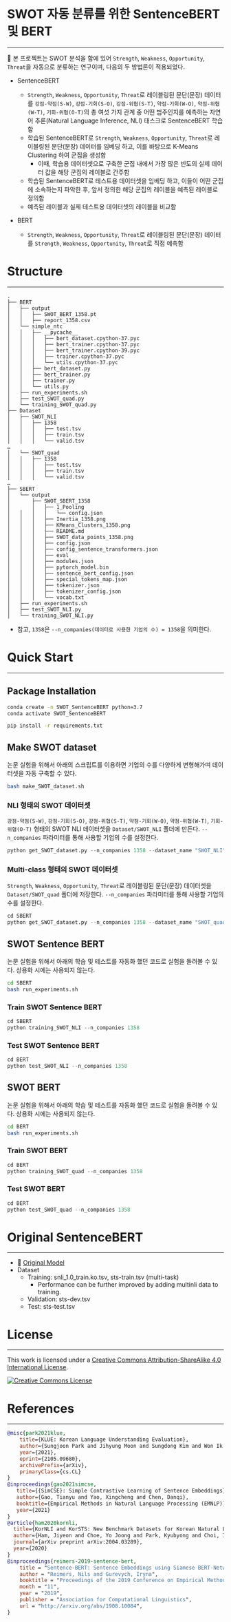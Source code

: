 # SWOT 자동 분류를 위한 SentenceBERT 및 BERT

---
🍭 본 프로젝트는 SWOT 분석을 함에 있어 `Strength`, `Weakness`, `Opportunity`, `Threat`을 자동으로 분류하는 연구이며, 다음의 두 방법론이 적용되었다.

- SentenceBERT
  - `Strength`, `Weakness`, `Opportunity`, `Threat`로 레이블링된 문단(문장) 데이터를 `강점-약점(S-W)`, `강점-기회(S-O)`, `강점-위협(S-T)`, `약점-기회(W-O)`, `약점-위협(W-T)`, `기회-위협(O-T)`의 총 여섯 가지 관계 중 어떤 범주인지를 예측하는 자연어 추론(Natural Language Inference, NLI) 태스크로 SentenceBERT 학습함
  - 학습된 SentenceBERT로 `Strength`, `Weakness`, `Opportunity`, `Threat`로 레이블링된 문단(문장) 데이터를 임베딩 하고, 이를 바탕으로 K-Means Clustering 하여 군집을 생성함
    - 이때, 학습용 데이터셋으로 구축한 군집 내에서 가장 많은 빈도의 실제 데이터 값을 해당 군집의 레이블로 간주함
  - 학습된 SentenceBERT로 테스트용 데이터셋을 임베딩 하고, 이들이 어떤 군집에 소속하는지 파악한 후, 앞서 정의한 해당 군집의 레이블을 예측된 레이블로 정의함
  - 예측된 레이블과 실제 테스트용 데이터셋의 레이블을 비교함

- BERT
  - `Strength`, `Weakness`, `Opportunity`, `Threat`로 레이블링된 문단(문장) 데이터를 `Strength`, `Weakness`, `Opportunity`, `Threat`로 직접 예측함

# Structure

---

```
.
├── BERT
│   ├── output
│   │   ├── SWOT_BERT_1358.pt
│   │   ├── report_1358.csv
│   └── simple_ntc
│   │   ├── __pycache__
│   │   │   ├── bert_dataset.cpython-37.pyc
│   │   │   ├── bert_trainer.cpython-37.pyc
│   │   │   ├── bert_trainer.cpython-39.pyc
│   │   │   ├── trainer.cpython-37.pyc
│   │   │   └── utils.cpython-37.pyc
│   │   ├── bert_dataset.py
│   │   ├── bert_trainer.py
│   │   ├── trainer.py
│   │   └── utils.py
│   ├── run_experiments.sh
│   ├── test_SWOT_quad.py
│   └── training_SWOT_quad.py
├── Dataset
│   ├── SWOT_NLI
│   │   ├── 1358
│   │   │   ├── test.tsv
│   │   │   ├── train.tsv
│   │   │   └── valid.tsv
…
│   └── SWOT_quad
│   │   ├── 1358
│   │   │   ├── test.tsv
│   │   │   ├── train.tsv
│   │   │   └── valid.tsv
…
├── SBERT
│   └── output
│       ├── SWOT_SBERT_1358
│       │   ├── 1_Pooling
│   │   │   │   └── config.json
│   │   │   ├── Inertia_1358.png
│   │   │   ├── KMeans_Clusters_1358.png
│   │   │   ├── README.md
│   │   │   ├── SWOT_data_points_1358.png
│   │   │   ├── config.json
│   │   │   ├── config_sentence_transformers.json
│   │   │   ├── eval
│   │   │   ├── modules.json
│   │   │   ├── pytorch_model.bin
│   │   │   ├── sentence_bert_config.json
│   │   │   ├── special_tokens_map.json
│   │   │   ├── tokenizer.json
│   │   │   ├── tokenizer_config.json
│   │   │   └── vocab.txt
│   ├── run_experiments.sh
│   ├── test_SWOT_NLI.py
│   └── training_SWOT_NLI.py
```
- 참고, `1358`은 `--n_companies(데이터로 사용한 기업의 수) = 1358`을 의미한다.

# Quick Start

---
## Package Installation
``` bash
conda create -n SWOT_SentenceBERT python=3.7
conda activate SWOT_SentenceBERT

pip install -r requirements.txt
```

## Make SWOT dataset
논문 실험을 위해서 아래의 스크립트를 이용하면 기업의 수를 다양하게 변형해가며 데이터셋을 자동 구축할 수 있다.
``` bash
bash make_SWOT_dataset.sh
```
### NLI 형태의 SWOT 데이터셋 
`강점-약점(S-W)`, `강점-기회(S-O)`, `강점-위협(S-T)`, `약점-기회(W-O)`, `약점-위협(W-T)`, `기회-위협(O-T)` 형태의 SWOT NLI 데이터셋을 `Dataset/SWOT_NLI` 폴더에 만든다. `--n_companies` 파라미터를 통해 사용할 기업의 수를 설정한다.

``` python
python get_SWOT_dataset.py --n_companies 1358 --dataset_name "SWOT_NLI"
```


### Multi-class 형태의 SWOT 데이터셋
`Strength`, `Weakness`, `Opportunity`, `Threat`로 레이블링된 문단(문장) 데이터셋을 `Dataset/SWOT_quad` 폴더에 저장한다.  `--n_companies` 파라미터를 통해 사용할 기업의 수를 설정한다.

``` python
cd SBERT
python get_SWOT_dataset.py --n_companies 1358 --dataset_name "SWOT_quad"
```
## SWOT Sentence BERT
논문 실험을 위해서 아래의 학습 및 테스트를 자동화 했던 코드로 실험을 돌려볼 수 있다. 상용화 시에는 사용되지 않는다.
``` bash
cd SBERT
bash run_experiments.sh
```
### Train SWOT Sentence BERT
``` python
cd SBERT
python training_SWOT_NLI --n_companies 1358
```

### Test SWOT Sentence BERT
``` python
cd BERT
python test_SWOT_NLI --n_companies 1358
```
## SWOT BERT
논문 실험을 위해서 아래의 학습 및 테스트를 자동화 했던 코드로 실험을 돌려볼 수 있다. 상용화 시에는 사용되지 않는다.
``` bash
cd BERT
bash run_experiments.sh
```
### Train SWOT BERT
``` python
cd BERT
python training_SWOT_quad --n_companies 1358
```
### Test SWOT BERT
``` python
cd BERT
python test_SWOT_quad --n_companies 1358
```


# Original SentenceBERT 

---

- 🤗 [Original Model](https://github.com/BM-K/Sentence-Embedding-is-all-you-need/tree/main/KoSBERT)
- Dataset
    - Training: snli_1.0_train.ko.tsv, sts-train.tsv (multi-task)
      - Performance can be further improved by adding multinli data to training.
    - Validation: sts-dev.tsv
    - Test: sts-test.tsv


# License

---

This work is licensed under a <a rel="license" href="http://creativecommons.org/licenses/by-sa/4.0/">Creative Commons Attribution-ShareAlike 4.0 International License</a>.

<a rel="license" href="http://creativecommons.org/licenses/by-sa/4.0/"><img alt="Creative Commons License" style="border-width:0" src="https://i.creativecommons.org/l/by-sa/4.0/88x31.png" /></a><br />



# References

---


```bibtex
@misc{park2021klue,
    title={KLUE: Korean Language Understanding Evaluation},
    author={Sungjoon Park and Jihyung Moon and Sungdong Kim and Won Ik Cho and Jiyoon Han and Jangwon Park and Chisung Song and Junseong Kim and Yongsook Song and Taehwan Oh and Joohong Lee and Juhyun Oh and Sungwon Lyu and Younghoon Jeong and Inkwon Lee and Sangwoo Seo and Dongjun Lee and Hyunwoo Kim and Myeonghwa Lee and Seongbo Jang and Seungwon Do and Sunkyoung Kim and Kyungtae Lim and Jongwon Lee and Kyumin Park and Jamin Shin and Seonghyun Kim and Lucy Park and Alice Oh and Jung-Woo Ha and Kyunghyun Cho},
    year={2021},
    eprint={2105.09680},
    archivePrefix={arXiv},
    primaryClass={cs.CL}
}
@inproceedings{gao2021simcse,
   title={{SimCSE}: Simple Contrastive Learning of Sentence Embeddings},
   author={Gao, Tianyu and Yao, Xingcheng and Chen, Danqi},
   booktitle={Empirical Methods in Natural Language Processing (EMNLP)},
   year={2021}
}
@article{ham2020kornli,
  title={KorNLI and KorSTS: New Benchmark Datasets for Korean Natural Language Understanding},
  author={Ham, Jiyeon and Choe, Yo Joong and Park, Kyubyong and Choi, Ilji and Soh, Hyungjoon},
  journal={arXiv preprint arXiv:2004.03289},
  year={2020}
}
@inproceedings{reimers-2019-sentence-bert,
    title = "Sentence-BERT: Sentence Embeddings using Siamese BERT-Networks",
    author = "Reimers, Nils and Gurevych, Iryna",
    booktitle = "Proceedings of the 2019 Conference on Empirical Methods in Natural Language Processing",
    month = "11",
    year = "2019",
    publisher = "Association for Computational Linguistics",
    url = "http://arxiv.org/abs/1908.10084",
}
```
